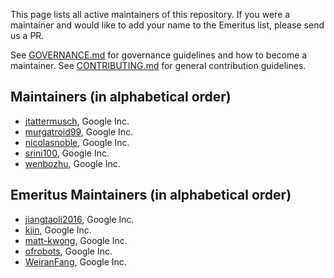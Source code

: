 This page lists all active maintainers of this repository. If you were a
maintainer and would like to add your name to the Emeritus list, please send us a
PR.

See [GOVERNANCE.md](https://github.com/grpc/grpc-community/blob/master/governance.md)
for governance guidelines and how to become a maintainer.
See [CONTRIBUTING.md](https://github.com/grpc/grpc-community/blob/master/CONTRIBUTING.md)
for general contribution guidelines.

## Maintainers (in alphabetical order)
 
 - [jtattermusch](https://github.com/jtattermusch), Google Inc.
 - [murgatroid99](https://github.com/murgatroid99), Google Inc.
 - [nicolasnoble](https://github.com/nicolasnoble), Google Inc.
 - [srini100](https://github.com/srini100), Google Inc.
 - [wenbozhu](https://github.com/wenbozhu), Google Inc.

 ## Emeritus Maintainers (in alphabetical order)
 - [jiangtaoli2016](https://github.com/jiangtaoli2016), Google Inc.
 - [kjin](https://github.com/kjin), Google Inc.
 - [matt-kwong](https://github.com/matt-kwong), Google Inc.
 - [ofrobots](https://github.com/ofrobots), Google Inc.
 - [WeiranFang](https://github.com/WeiranFang), Google Inc.
 
